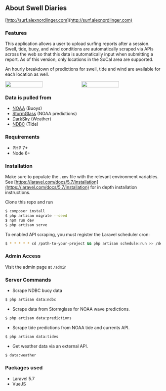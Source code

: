 ## About Swell Diaries

[http://surf.alexnordlinger.com](http://surf.alexnordlinger.com)

### Features

This application allows a user to upload surfing reports after a session. Swell, tide, buoy, and wind conditions are automatically scraped via APIs across the web so that this data is automatically input when submitting a report. As of this version, only locations in the SoCal area are supported.

An hourly breakdown of predictions for swell, tide and wind are available for each location as well.

<div style="display: flex;">
  <img src="https://d1vqe4bnlv6mwq.cloudfront.net/report.png" width="49%" />
  <img src="https://d1vqe4bnlv6mwq.cloudfront.net/location.png" width="49%" />
</div>

### Data is pulled from

- [NOAA](https://www.ndbc.noaa.gov/) (Buoys)
- [StormGlass](https://www.stormglass.io/) (NOAA predictions)
- [DarkSky](https://darksky.net) (Weather)
- [NDBC](https://www.ndbc.noaa.gov/) (Tide)

### Requirements

* PHP 7+
* Node 6+

### Installation

Make sure to populate the `.env` file with the relevant environment variables. See [https://laravel.com/docs/5.7/installation](https://laravel.com/docs/5.7/installation) for in depth installation instructions.

Clone this repo and run
```bash
$ composer install
$ php artisan migrate --seed
$ npm run dev
$ php artisan serve
```

To enabled API scraping, you must register the Laravel scheduler cron:
```bash
$ * * * * * cd /path-to-your-project && php artisan schedule:run >> /dev/null 2>&1
```

### Admin Access

Visit the admin page at `/admin`

### Server Commands

* Scrape NDBC buoy data
```bash
$ php artisan data:ndbc
```
* Scrape data from Stormglass for NOAA wave predictions.
```bash
$ php artisan data:predictions
```
* Scrape tide predictions from NOAA tide and currents API.
```bash
$ php artisan data:tides
```
* Get weather data via an external API.
```bash
$ data:weather
```


### Packages used

* Laravel 5.7
* VueJS

